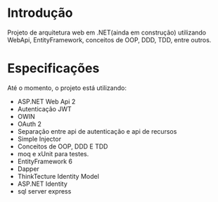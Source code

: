 # Introdução
Projeto de arquitetura web em .NET(ainda em construção) utilizando WebApi, EntityFramework, conceitos de OOP, DDD, TDD, entre outros.

# Especificações
Até o momento, o projeto está utilizando:
 - ASP.NET Web Api 2
 - Autenticação JWT
 - OWIN
 - OAuth 2
 - Separação entre api de autenticação e api de recursos
 - Simple Injector
 - Conceitos de OOP, DDD E TDD
 - moq e xUnit para testes.
 - EntityFramework 6
 - Dapper
 - ThinkTecture Identity Model
 - ASP.NET Identity
 - sql server express
